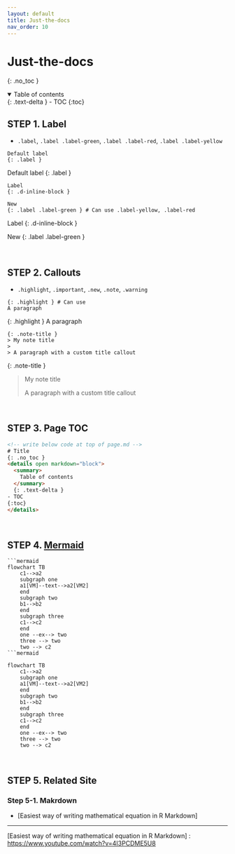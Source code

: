 ```yaml
---
layout: default
title: Just-the-docs
nav_order: 10
---
```

# Just-the-docs
{: .no_toc }
<details open markdown="block">
  <summary>
    Table of contents
  </summary>
  {: .text-delta }
- TOC
{:toc}
</details>

<!---------------------------------- STEP 1 ---------------------------------->
## STEP 1. Label

* `.label`, `.label .label-green`, `.label .label-red`, `.label .label-yellow`

```
Default label
{: .label }
```

Default label
{: .label }


```
Label
{: .d-inline-block }

New
{: .label .label-green } # Can use .label-yellow, .label-red
```

Label
{: .d-inline-block }

New
{: .label .label-green }

<br>

<!---------------------------------- STEP 2 ---------------------------------->
## STEP 2. Callouts
* `.highlight`, `.important`, `.new`, `.note`, `.warning`

```
{: .highlight } # Can use 
A paragraph
```

{: .highlight }
A paragraph


```
{: .note-title }
> My note title
>
> A paragraph with a custom title callout
```

{: .note-title }
> My note title
>
> A paragraph with a custom title callout

<br>

<!---------------------------------- STEP 3 ---------------------------------->
## STEP 3. Page TOC

```html
<!-- write below code at top of page.md -->
# Title
{: .no_toc }
<details open markdown="block">
  <summary>
    Table of contents
  </summary>
  {: .text-delta }
- TOC
{:toc}
</details>
```

<br>

<!---------------------------------- STEP 3 ---------------------------------->
## STEP 4. [Mermaid]

```
```mermaid
flowchart TB
    c1-->a2
    subgraph one
    a1[VM]--text-->a2[VM2]
    end
    subgraph two
    b1-->b2
    end
    subgraph three
    c1-->c2
    end
    one --ex--> two
    three --> two
    two --> c2
```mermaid
```

```mermaid
flowchart TB
    c1-->a2
    subgraph one
    a1[VM]--text-->a2[VM2]
    end
    subgraph two
    b1-->b2
    end
    subgraph three
    c1-->c2
    end
    one --ex--> two
    three --> two
    two --> c2
```

<br>

<!---------------------------------- STEP  ------------------------------------>
## STEP 5. Related Site

### Step 5-1. Makrdown

* [Easiest way of writing mathematical equation in R Markdown]

---
[Mermaid]: https://mermaid.js.org/syntax/flowchart.html
[Easiest way of writing mathematical equation in R Markdown] : https://www.youtube.com/watch?v=4I3PCDME5U8